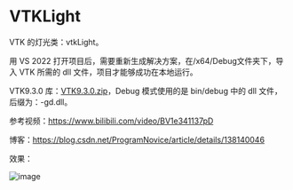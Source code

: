 # VTKLight

VTK 的灯光类：vtkLight。

用 VS 2022 打开项目后，需要重新生成解决方案，在/x64/Debug文件夹下，导入 VTK 所需的 dll 文件，项目才能够成功在本地运行。

VTK9.3.0 库：[VTK9.3.0.zip](https://download.csdn.net/download/ProgramNovice/89275169)，Debug 模式使用的是 bin/debug 中的 dll 文件，后缀为：-gd.dll。

参考视频：https://www.bilibili.com/video/BV1e341137pD

博客：https://blog.csdn.net/ProgramNovice/article/details/138140046

效果：

![image](https://github.com/UestcXiye/VTKLight/assets/58623498/dc183c5c-7a95-4d76-a87a-0b70f6f90037)

